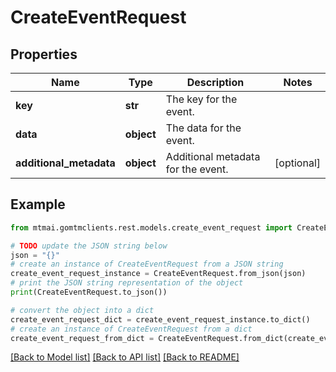 # CreateEventRequest


## Properties

Name | Type | Description | Notes
------------ | ------------- | ------------- | -------------
**key** | **str** | The key for the event. | 
**data** | **object** | The data for the event. | 
**additional_metadata** | **object** | Additional metadata for the event. | [optional] 

## Example

```python
from mtmai.gomtmclients.rest.models.create_event_request import CreateEventRequest

# TODO update the JSON string below
json = "{}"
# create an instance of CreateEventRequest from a JSON string
create_event_request_instance = CreateEventRequest.from_json(json)
# print the JSON string representation of the object
print(CreateEventRequest.to_json())

# convert the object into a dict
create_event_request_dict = create_event_request_instance.to_dict()
# create an instance of CreateEventRequest from a dict
create_event_request_from_dict = CreateEventRequest.from_dict(create_event_request_dict)
```
[[Back to Model list]](../README.md#documentation-for-models) [[Back to API list]](../README.md#documentation-for-api-endpoints) [[Back to README]](../README.md)


